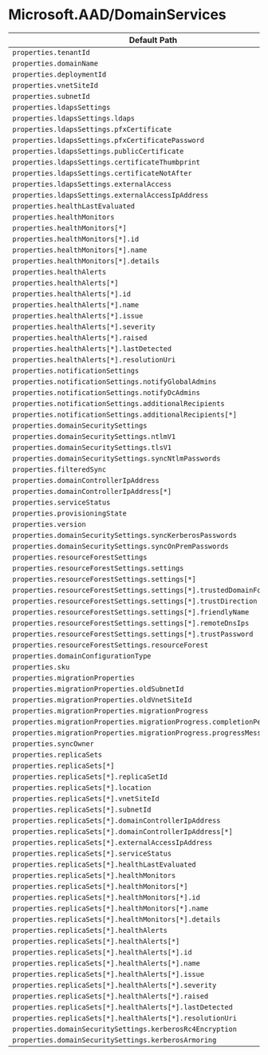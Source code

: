 # Microsoft.AAD/DomainServices

| Default Path | Alias |
|---|---|
| `properties.tenantId` | `Microsoft.AAD/domainServices/tenantId` |
| `properties.domainName` | `Microsoft.AAD/domainServices/domainName` |
| `properties.deploymentId` | `Microsoft.AAD/domainServices/deploymentId` |
| `properties.vnetSiteId` | `Microsoft.AAD/domainServices/vnetSiteId` |
| `properties.subnetId` | `Microsoft.AAD/domainServices/subnetId` |
| `properties.ldapsSettings` | `Microsoft.AAD/domainServices/ldapsSettings` |
| `properties.ldapsSettings.ldaps` | `Microsoft.AAD/domainServices/ldapsSettings.ldaps` |
| `properties.ldapsSettings.pfxCertificate` | `Microsoft.AAD/domainServices/ldapsSettings.pfxCertificate` |
| `properties.ldapsSettings.pfxCertificatePassword` | `Microsoft.AAD/domainServices/ldapsSettings.pfxCertificatePassword` |
| `properties.ldapsSettings.publicCertificate` | `Microsoft.AAD/domainServices/ldapsSettings.publicCertificate` |
| `properties.ldapsSettings.certificateThumbprint` | `Microsoft.AAD/domainServices/ldapsSettings.certificateThumbprint` |
| `properties.ldapsSettings.certificateNotAfter` | `Microsoft.AAD/domainServices/ldapsSettings.certificateNotAfter` |
| `properties.ldapsSettings.externalAccess` | `Microsoft.AAD/domainServices/ldapsSettings.externalAccess` |
| `properties.ldapsSettings.externalAccessIpAddress` | `Microsoft.AAD/domainServices/ldapsSettings.externalAccessIpAddress` |
| `properties.healthLastEvaluated` | `Microsoft.AAD/domainServices/healthLastEvaluated` |
| `properties.healthMonitors` | `Microsoft.AAD/domainServices/healthMonitors` |
| `properties.healthMonitors[*]` | `Microsoft.AAD/domainServices/healthMonitors[*]` |
| `properties.healthMonitors[*].id` | `Microsoft.AAD/domainServices/healthMonitors[*].id` |
| `properties.healthMonitors[*].name` | `Microsoft.AAD/domainServices/healthMonitors[*].name` |
| `properties.healthMonitors[*].details` | `Microsoft.AAD/domainServices/healthMonitors[*].details` |
| `properties.healthAlerts` | `Microsoft.AAD/domainServices/healthAlerts` |
| `properties.healthAlerts[*]` | `Microsoft.AAD/domainServices/healthAlerts[*]` |
| `properties.healthAlerts[*].id` | `Microsoft.AAD/domainServices/healthAlerts[*].id` |
| `properties.healthAlerts[*].name` | `Microsoft.AAD/domainServices/healthAlerts[*].name` |
| `properties.healthAlerts[*].issue` | `Microsoft.AAD/domainServices/healthAlerts[*].issue` |
| `properties.healthAlerts[*].severity` | `Microsoft.AAD/domainServices/healthAlerts[*].severity` |
| `properties.healthAlerts[*].raised` | `Microsoft.AAD/domainServices/healthAlerts[*].raised` |
| `properties.healthAlerts[*].lastDetected` | `Microsoft.AAD/domainServices/healthAlerts[*].lastDetected` |
| `properties.healthAlerts[*].resolutionUri` | `Microsoft.AAD/domainServices/healthAlerts[*].resolutionUri` |
| `properties.notificationSettings` | `Microsoft.AAD/domainServices/notificationSettings` |
| `properties.notificationSettings.notifyGlobalAdmins` | `Microsoft.AAD/domainServices/notificationSettings.notifyGlobalAdmins` |
| `properties.notificationSettings.notifyDcAdmins` | `Microsoft.AAD/domainServices/notificationSettings.notifyDcAdmins` |
| `properties.notificationSettings.additionalRecipients` | `Microsoft.AAD/domainServices/notificationSettings.additionalRecipients` |
| `properties.notificationSettings.additionalRecipients[*]` | `Microsoft.AAD/domainServices/notificationSettings.additionalRecipients[*]` |
| `properties.domainSecuritySettings` | `Microsoft.AAD/domainServices/domainSecuritySettings` |
| `properties.domainSecuritySettings.ntlmV1` | `Microsoft.AAD/domainServices/domainSecuritySettings.ntlmV1` |
| `properties.domainSecuritySettings.tlsV1` | `Microsoft.AAD/domainServices/domainSecuritySettings.tlsV1` |
| `properties.domainSecuritySettings.syncNtlmPasswords` | `Microsoft.AAD/domainServices/domainSecuritySettings.syncNtlmPasswords` |
| `properties.filteredSync` | `Microsoft.AAD/domainServices/filteredSync` |
| `properties.domainControllerIpAddress` | `Microsoft.AAD/domainServices/domainControllerIpAddress` |
| `properties.domainControllerIpAddress[*]` | `Microsoft.AAD/domainServices/domainControllerIpAddress[*]` |
| `properties.serviceStatus` | `Microsoft.AAD/domainServices/serviceStatus` |
| `properties.provisioningState` | `Microsoft.AAD/domainServices/provisioningState` |
| `properties.version` | `Microsoft.AAD/domainServices/version` |
| `properties.domainSecuritySettings.syncKerberosPasswords` | `Microsoft.AAD/domainServices/domainSecuritySettings.syncKerberosPasswords` |
| `properties.domainSecuritySettings.syncOnPremPasswords` | `Microsoft.AAD/domainServices/domainSecuritySettings.syncOnPremPasswords` |
| `properties.resourceForestSettings` | `Microsoft.AAD/domainServices/resourceForestSettings` |
| `properties.resourceForestSettings.settings` | `Microsoft.AAD/domainServices/resourceForestSettings.settings` |
| `properties.resourceForestSettings.settings[*]` | `Microsoft.AAD/domainServices/resourceForestSettings.settings[*]` |
| `properties.resourceForestSettings.settings[*].trustedDomainFqdn` | `Microsoft.AAD/domainServices/resourceForestSettings.settings[*].trustedDomainFqdn` |
| `properties.resourceForestSettings.settings[*].trustDirection` | `Microsoft.AAD/domainServices/resourceForestSettings.settings[*].trustDirection` |
| `properties.resourceForestSettings.settings[*].friendlyName` | `Microsoft.AAD/domainServices/resourceForestSettings.settings[*].friendlyName` |
| `properties.resourceForestSettings.settings[*].remoteDnsIps` | `Microsoft.AAD/domainServices/resourceForestSettings.settings[*].remoteDnsIps` |
| `properties.resourceForestSettings.settings[*].trustPassword` | `Microsoft.AAD/domainServices/resourceForestSettings.settings[*].trustPassword` |
| `properties.resourceForestSettings.resourceForest` | `Microsoft.AAD/domainServices/resourceForestSettings.resourceForest` |
| `properties.domainConfigurationType` | `Microsoft.AAD/domainServices/domainConfigurationType` |
| `properties.sku` | `Microsoft.AAD/domainServices/sku` |
| `properties.migrationProperties` | `Microsoft.AAD/domainServices/migrationProperties` |
| `properties.migrationProperties.oldSubnetId` | `Microsoft.AAD/domainServices/migrationProperties.oldSubnetId` |
| `properties.migrationProperties.oldVnetSiteId` | `Microsoft.AAD/domainServices/migrationProperties.oldVnetSiteId` |
| `properties.migrationProperties.migrationProgress` | `Microsoft.AAD/domainServices/migrationProperties.migrationProgress` |
| `properties.migrationProperties.migrationProgress.completionPercentage` | `Microsoft.AAD/domainServices/migrationProperties.migrationProgress.completionPercentage` |
| `properties.migrationProperties.migrationProgress.progressMessage` | `Microsoft.AAD/domainServices/migrationProperties.migrationProgress.progressMessage` |
| `properties.syncOwner` | `Microsoft.AAD/domainServices/syncOwner` |
| `properties.replicaSets` | `Microsoft.AAD/domainServices/replicaSets` |
| `properties.replicaSets[*]` | `Microsoft.AAD/domainServices/replicaSets[*]` |
| `properties.replicaSets[*].replicaSetId` | `Microsoft.AAD/domainServices/replicaSets[*].replicaSetId` |
| `properties.replicaSets[*].location` | `Microsoft.AAD/domainServices/replicaSets[*].location` |
| `properties.replicaSets[*].vnetSiteId` | `Microsoft.AAD/domainServices/replicaSets[*].vnetSiteId` |
| `properties.replicaSets[*].subnetId` | `Microsoft.AAD/domainServices/replicaSets[*].subnetId` |
| `properties.replicaSets[*].domainControllerIpAddress` | `Microsoft.AAD/domainServices/replicaSets[*].domainControllerIpAddress` |
| `properties.replicaSets[*].domainControllerIpAddress[*]` | `Microsoft.AAD/domainServices/replicaSets[*].domainControllerIpAddress[*]` |
| `properties.replicaSets[*].externalAccessIpAddress` | `Microsoft.AAD/domainServices/replicaSets[*].externalAccessIpAddress` |
| `properties.replicaSets[*].serviceStatus` | `Microsoft.AAD/domainServices/replicaSets[*].serviceStatus` |
| `properties.replicaSets[*].healthLastEvaluated` | `Microsoft.AAD/domainServices/replicaSets[*].healthLastEvaluated` |
| `properties.replicaSets[*].healthMonitors` | `Microsoft.AAD/domainServices/replicaSets[*].healthMonitors` |
| `properties.replicaSets[*].healthMonitors[*]` | `Microsoft.AAD/domainServices/replicaSets[*].healthMonitors[*]` |
| `properties.replicaSets[*].healthMonitors[*].id` | `Microsoft.AAD/domainServices/replicaSets[*].healthMonitors[*].id` |
| `properties.replicaSets[*].healthMonitors[*].name` | `Microsoft.AAD/domainServices/replicaSets[*].healthMonitors[*].name` |
| `properties.replicaSets[*].healthMonitors[*].details` | `Microsoft.AAD/domainServices/replicaSets[*].healthMonitors[*].details` |
| `properties.replicaSets[*].healthAlerts` | `Microsoft.AAD/domainServices/replicaSets[*].healthAlerts` |
| `properties.replicaSets[*].healthAlerts[*]` | `Microsoft.AAD/domainServices/replicaSets[*].healthAlerts[*]` |
| `properties.replicaSets[*].healthAlerts[*].id` | `Microsoft.AAD/domainServices/replicaSets[*].healthAlerts[*].id` |
| `properties.replicaSets[*].healthAlerts[*].name` | `Microsoft.AAD/domainServices/replicaSets[*].healthAlerts[*].name` |
| `properties.replicaSets[*].healthAlerts[*].issue` | `Microsoft.AAD/domainServices/replicaSets[*].healthAlerts[*].issue` |
| `properties.replicaSets[*].healthAlerts[*].severity` | `Microsoft.AAD/domainServices/replicaSets[*].healthAlerts[*].severity` |
| `properties.replicaSets[*].healthAlerts[*].raised` | `Microsoft.AAD/domainServices/replicaSets[*].healthAlerts[*].raised` |
| `properties.replicaSets[*].healthAlerts[*].lastDetected` | `Microsoft.AAD/domainServices/replicaSets[*].healthAlerts[*].lastDetected` |
| `properties.replicaSets[*].healthAlerts[*].resolutionUri` | `Microsoft.AAD/domainServices/replicaSets[*].healthAlerts[*].resolutionUri` |
| `properties.domainSecuritySettings.kerberosRc4Encryption` | `Microsoft.AAD/domainServices/domainSecuritySettings.kerberosRc4Encryption` |
| `properties.domainSecuritySettings.kerberosArmoring` | `Microsoft.AAD/domainServices/domainSecuritySettings.kerberosArmoring` |

